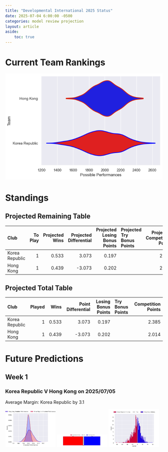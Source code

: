 ```yaml
---  
title: "Developmental International 2025 Status"  
date: 2025-07-04 6:00:00 -0500  
categories: model review projection  
layout: article  
aside:  
    toc: true  
---
```

# Current Team Rankings


![Club Rankings](plots/rankings_Developmental_International_2025.png)
# Standings

## Projected Remaining Table


| Club           |   To Play |   Projected Wins |   Projected Differential |   Projected Losing Bonus Points | Projected Try Bonus Points   |   Projected Competition Points |
|:---------------|----------:|-----------------:|-------------------------:|--------------------------------:|:-----------------------------|-------------------------------:|
| Korea Republic |         1 |            0.533 |                    3.073 |                           0.197 |                              |                          2.385 |
| Hong Kong      |         1 |            0.439 |                   -3.073 |                           0.202 |                              |                          2.014 |



## Projected Total Table


| Club           |   Played |   Wins |   Point Differential |   Losing Bonus Points | Try Bonus Points   |   Competition Points |
|:---------------|---------:|-------:|---------------------:|----------------------:|:-------------------|---------------------:|
| Korea Republic |        1 |  0.533 |                3.073 |                 0.197 |                    |                2.385 |
| Hong Kong      |        1 |  0.439 |               -3.073 |                 0.202 |                    |                2.014 |



# Future Predictions

## Week 1

### Korea Republic V Hong Kong on 2025/07/05


Average Margin: Korea Republic by 3.1

<p float="left">
<img src="plots\2025-07-05-KoreaRepublic_V_HongKong_performances.png" width="32%" />
<img src="plots\2025-07-05-KoreaRepublic_V_HongKong_resultbar.png" width="32%" />
<img src="plots\2025-07-05-KoreaRepublic_V_HongKong_spreads.png" width="32%" />
</p>

